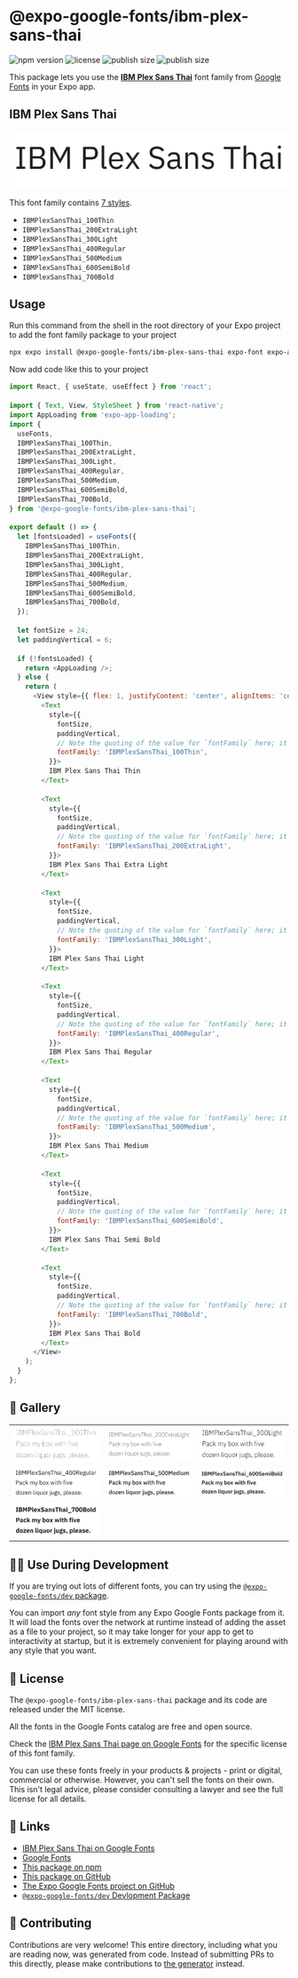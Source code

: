 # @expo-google-fonts/ibm-plex-sans-thai

![npm version](https://flat.badgen.net/npm/v/@expo-google-fonts/ibm-plex-sans-thai)
![license](https://flat.badgen.net/github/license/expo/google-fonts)
![publish size](https://flat.badgen.net/packagephobia/install/@expo-google-fonts/ibm-plex-sans-thai)
![publish size](https://flat.badgen.net/packagephobia/publish/@expo-google-fonts/ibm-plex-sans-thai)

This package lets you use the [**IBM Plex Sans Thai**](https://fonts.google.com/specimen/IBM+Plex+Sans+Thai) font family from [Google Fonts](https://fonts.google.com/) in your Expo app.

## IBM Plex Sans Thai

![IBM Plex Sans Thai](./font-family.png)

This font family contains [7 styles](#-gallery).

- `IBMPlexSansThai_100Thin`
- `IBMPlexSansThai_200ExtraLight`
- `IBMPlexSansThai_300Light`
- `IBMPlexSansThai_400Regular`
- `IBMPlexSansThai_500Medium`
- `IBMPlexSansThai_600SemiBold`
- `IBMPlexSansThai_700Bold`

## Usage

Run this command from the shell in the root directory of your Expo project to add the font family package to your project
```sh
npx expo install @expo-google-fonts/ibm-plex-sans-thai expo-font expo-app-loading
```

Now add code like this to your project
```js
import React, { useState, useEffect } from 'react';

import { Text, View, StyleSheet } from 'react-native';
import AppLoading from 'expo-app-loading';
import {
  useFonts,
  IBMPlexSansThai_100Thin,
  IBMPlexSansThai_200ExtraLight,
  IBMPlexSansThai_300Light,
  IBMPlexSansThai_400Regular,
  IBMPlexSansThai_500Medium,
  IBMPlexSansThai_600SemiBold,
  IBMPlexSansThai_700Bold,
} from '@expo-google-fonts/ibm-plex-sans-thai';

export default () => {
  let [fontsLoaded] = useFonts({
    IBMPlexSansThai_100Thin,
    IBMPlexSansThai_200ExtraLight,
    IBMPlexSansThai_300Light,
    IBMPlexSansThai_400Regular,
    IBMPlexSansThai_500Medium,
    IBMPlexSansThai_600SemiBold,
    IBMPlexSansThai_700Bold,
  });

  let fontSize = 24;
  let paddingVertical = 6;

  if (!fontsLoaded) {
    return <AppLoading />;
  } else {
    return (
      <View style={{ flex: 1, justifyContent: 'center', alignItems: 'center' }}>
        <Text
          style={{
            fontSize,
            paddingVertical,
            // Note the quoting of the value for `fontFamily` here; it expects a string!
            fontFamily: 'IBMPlexSansThai_100Thin',
          }}>
          IBM Plex Sans Thai Thin
        </Text>

        <Text
          style={{
            fontSize,
            paddingVertical,
            // Note the quoting of the value for `fontFamily` here; it expects a string!
            fontFamily: 'IBMPlexSansThai_200ExtraLight',
          }}>
          IBM Plex Sans Thai Extra Light
        </Text>

        <Text
          style={{
            fontSize,
            paddingVertical,
            // Note the quoting of the value for `fontFamily` here; it expects a string!
            fontFamily: 'IBMPlexSansThai_300Light',
          }}>
          IBM Plex Sans Thai Light
        </Text>

        <Text
          style={{
            fontSize,
            paddingVertical,
            // Note the quoting of the value for `fontFamily` here; it expects a string!
            fontFamily: 'IBMPlexSansThai_400Regular',
          }}>
          IBM Plex Sans Thai Regular
        </Text>

        <Text
          style={{
            fontSize,
            paddingVertical,
            // Note the quoting of the value for `fontFamily` here; it expects a string!
            fontFamily: 'IBMPlexSansThai_500Medium',
          }}>
          IBM Plex Sans Thai Medium
        </Text>

        <Text
          style={{
            fontSize,
            paddingVertical,
            // Note the quoting of the value for `fontFamily` here; it expects a string!
            fontFamily: 'IBMPlexSansThai_600SemiBold',
          }}>
          IBM Plex Sans Thai Semi Bold
        </Text>

        <Text
          style={{
            fontSize,
            paddingVertical,
            // Note the quoting of the value for `fontFamily` here; it expects a string!
            fontFamily: 'IBMPlexSansThai_700Bold',
          }}>
          IBM Plex Sans Thai Bold
        </Text>
      </View>
    );
  }
};

```

## 🔡 Gallery


||||
|-|-|-|
|![IBMPlexSansThai_100Thin](./IBMPlexSansThai_100Thin.ttf.png)|![IBMPlexSansThai_200ExtraLight](./IBMPlexSansThai_200ExtraLight.ttf.png)|![IBMPlexSansThai_300Light](./IBMPlexSansThai_300Light.ttf.png)||
|![IBMPlexSansThai_400Regular](./IBMPlexSansThai_400Regular.ttf.png)|![IBMPlexSansThai_500Medium](./IBMPlexSansThai_500Medium.ttf.png)|![IBMPlexSansThai_600SemiBold](./IBMPlexSansThai_600SemiBold.ttf.png)||
|![IBMPlexSansThai_700Bold](./IBMPlexSansThai_700Bold.ttf.png)||||


## 👩‍💻 Use During Development

If you are trying out lots of different fonts, you can try using the [`@expo-google-fonts/dev` package](https://github.com/expo/google-fonts/tree/master/font-packages/dev#readme).

You can import *any* font style from any Expo Google Fonts package from it. It will load the fonts
over the network at runtime instead of adding the asset as a file to your project, so it may take longer
for your app to get to interactivity at startup, but it is extremely convenient
for playing around with any style that you want.

## 📖 License

The `@expo-google-fonts/ibm-plex-sans-thai` package and its code are released under the MIT license.

All the fonts in the Google Fonts catalog are free and open source.

Check the [IBM Plex Sans Thai page on Google Fonts](https://fonts.google.com/specimen/IBM+Plex+Sans+Thai) for the specific license of this font family.

You can use these fonts freely in your products & projects - print or digital, commercial or otherwise. However, you can't sell the fonts on their own. This isn't legal advice, please consider consulting a lawyer and see the full license for all details.

## 🔗 Links

- [IBM Plex Sans Thai on Google Fonts](https://fonts.google.com/specimen/IBM+Plex+Sans+Thai)
- [Google Fonts](https://fonts.google.com/)
- [This package on npm](https://www.npmjs.com/package/@expo-google-fonts/ibm-plex-sans-thai)
- [This package on GitHub](https://github.com/expo/google-fonts/tree/master/font-packages/ibm-plex-sans-thai)
- [The Expo Google Fonts project on GitHub](https://github.com/expo/google-fonts)
- [`@expo-google-fonts/dev` Devlopment Package](https://github.com/expo/google-fonts/tree/master/font-packages/dev)

## 🤝 Contributing

Contributions are very welcome! This entire directory, including what you are reading now, was generated from code. Instead of submitting PRs to this directly, please make contributions to [the generator](https://github.com/expo/google-fonts/tree/master/packages/generator) instead.
